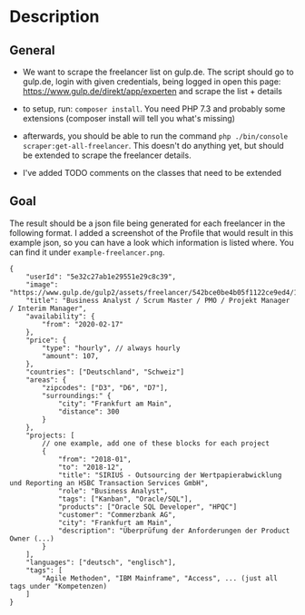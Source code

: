 # Description


## General

- We want to scrape the freelancer list on gulp.de. The script should go to gulp.de, 
login with given credentials, being logged in open 
this page: https://www.gulp.de/direkt/app/experten and scrape the list + details

- to setup, run: `composer install`. You need PHP 7.3 and probably some extensions (composer install will tell you what's missing)

- afterwards, you should be able to run the command `php ./bin/console scraper:get-all-freelancer`. This doesn't do
anything yet, but should be extended to scrape the freelancer details.

- I've added TODO comments on the classes that need to be extended


## Goal

The result should be a json file being generated for each freelancer in the following format.
I added a screenshot of the Profile that would result in this example json, so you can have
a look which information is listed where. You can find it under `example-freelancer.png`.

```
{
    "userId": "5e32c27ab1e29551e29c8c39",
    "image": "https://www.gulp.de/gulp2/assets/freelancer/542bce0be4b05f1122ce9ed4/1412156944146/image.png",
    "title": "Business Analyst / Scrum Master / PMO / Projekt Manager / Interim Manager",
    "availability": {
        "from": "2020-02-17"
    },
    "price": {
        "type": "hourly", // always hourly
        "amount": 107,
    },
    "countries": ["Deutschland", "Schweiz"]
    "areas": {
        "zipcodes": ["D3", "D6", "D7"],
        "surroundings:" {
            "city": "Frankfurt am Main",
            "distance": 300
        }
    },
    "projects: [
        // one example, add one of these blocks for each project
        {
            "from": "2018-01",
            "to": "2018-12",
            "title": "SIRIUS - Outsourcing der Wertpapierabwicklung und Reporting an HSBC Transaction Services GmbH",
            "role": "Business Analyst",
            "tags": ["Kanban", "Oracle/SQL"],
            "products": ["Oracle SQL Developer", "HPQC"]
            "customer": "Commerzbank AG",
            "city": "Frankfurt am Main",
            "description": "Überprüfung der Anforderungen der Product Owner (...)
        }  
    ],
    "languages": ["deutsch", "englisch"],
    "tags": [
        "Agile Methoden", "IBM Mainframe", "Access", ... (just all tags under "Kompetenzen)
    ]
}
  
```